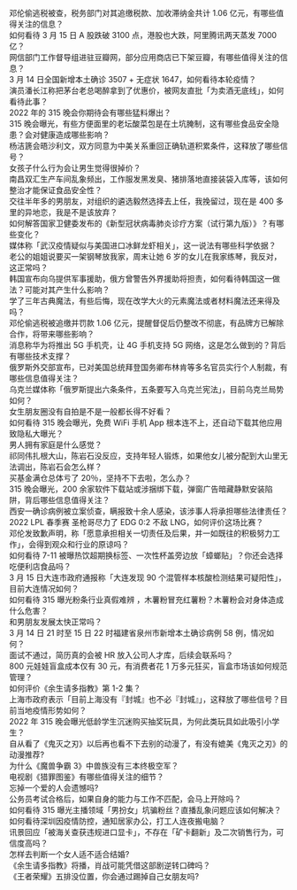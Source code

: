 邓伦偷逃税被查，税务部门对其追缴税款、加收滞纳金共计 1.06 亿元，有哪些值得关注的信息？  
如何看待 3 月 15 日 A 股跌破 3100 点，港股也大跌，阿里腾讯两天蒸发 7000 亿？  
网信部门工作督导组进驻豆瓣网，部分应用商店已下架豆瓣，有哪些值得关注的信息？  
3 月 14 日全国新增本土确诊 3507 + 无症状 1647，如何看待本轮疫情？  
演员潘长江称把茅台老总喝醉拿到了优惠价，被网友直批「为卖酒无底线」，如何看待此事？  
2022 年的 315 晚会你期待会有哪些猛料爆出？  
315 晚会曝光，有些方便面里的老坛酸菜包是在土坑腌制，这有哪些食品安全隐患？会对健康造成哪些影响？  
杨洁篪会晤沙利文，双方同意为中美关系重回正确轨道积累条件，这释放了哪些信号？  
女孩子什么行为会让男生觉得很掉价？  
南昌双汇生产车间乱象频出，工作服发黑发臭、猪排落地直接装袋入库等，该如何整治才能保证食品安全性？  
交往半年多的男朋友，对组织的遴选毅然选择去上任，我挽留过，现在是 400 多里的异地恋，我是不是该放弃？  
如何解答国家卫健委发布的《新型冠状病毒肺炎诊疗方案（试行第九版）》？有哪些变化？  
媒体称「武汉疫情疑似与美国进口冰鲜龙虾相关」，这一说法有哪些科学依据？  
老公的姐姐说要买一架钢琴放我家，周末让她 6 岁的女儿在我家练琴，我反对，这正常吗？  
韩国宣布向乌提供军事援助，俄方曾警告外界援助将担责，如何看待韩国这一做法？可能对其产生什么影响？  
学了三年古典魔法，有些后悔，现在改学大火的元素魔法或者材料魔法还来得及吗？  
邓伦偷逃税被追缴并罚款 1.06 亿元，提醒督促后仍整改不彻底，有品牌方已解除合作，将带来哪些影响？  
消息称华为将推出 5G 手机壳，让 4G 手机支持 5G 网络，这是怎么做到的？背后有哪些技术支撑？  
俄罗斯外交部宣布，已对美国总统拜登国务卿布林肯等多名官员实行个人制裁，有哪些信息值得关注？  
乌克兰媒体称「俄罗斯提出六条条件，五条要写入乌克兰宪法」，目前乌克兰局势如何？  
女生朋友圈没有自拍是不是一般都长得不好看？  
如何看待 315 晚会曝光，免费 WiFi 手机 App 根本连不上，还自动下载其他应用致隐私大曝光？  
男人拥有家庭是什么感觉？  
祁同伟扎根大山，陈岩石没反应，支持年轻人锻炼，如果他女儿被分配到大山里无法调出，陈岩石会怎么样？  
买基金满仓总体亏了 20％，坚持不下去啦，怎么办？  
315 晚会曝光，200 余家软件下载站或涉捆绑下载，弹窗广告暗藏静默安装陷阱，背后哪些信息值得关注？  
西安一确诊病例被立案侦查，瞒报致十余人感染，该涉事人将承担哪些法律责任？  
2022 LPL 春季赛 圣枪哥尽力了 EDG 0:2 不敌 LNG，如何评价这场比赛？  
邓伦发致歉声明，称「愿意承担相关一切责任及后果，并一如既往的积极努力工作」，会得到观众和行业的原谅吗？  
如何看待 7-11 被曝热饮超期换标签、一次性杯盖旁边放「蟑螂贴」？你还会选择吃便利店食品吗？  
3 月 15 日大连市政府通报称「大连发现 90 个混管样本核酸检测结果可疑阳性」，目前大连情况如何？  
如何看待 315 曝光粉条行业真假难辨 ，木薯粉冒充红薯粉？木薯粉会对身体造成什么危害？  
和男朋友发展太快正常吗？  
3 月 14 日 21 时至 15 日 22 时福建省泉州市新增本土确诊病例 58 例，情况如何？  
面试不通过，简历真的会被 HR 放入公司人才库，后续会联系吗？  
800 元娃娃盲盒成本仅有 30 元，有消费者花 1 万多元狂买，盲盒市场该如何规范管理？  
如何评价《余生请多指教》第 1-2 集？  
上海市政府表示「目前上海没有『封城』也不必『封城』」，这释放了哪些信号？目前当地疫情形势如何？  
2022 年 315 晚会曝光低龄学生沉迷购买抽奖玩具，为何此类玩具如此吸引小学生？  
自从看了《鬼灭之刃》以后再也看不下去别的动漫了，有没有媲美《鬼灭之刃》的动漫推荐?  
为什么《魔兽争霸 3》中兽族没有三本终极空军？  
电视剧《猎罪图鉴》有哪些值得关注的细节？  
忘掉一个爱的人会遗憾吗?  
公务员考试合格后，如果自身的能力与工作不匹配，会马上开除吗？  
如何看待 315 曝光主播领域「男扮女」坑骗粉丝？直播乱象问题应该如何解决？  
如何看待深圳因疫情防控，通知居家办公，打工人连夜搬电脑？  
讯景回应「被海关查获违规进口显卡」，不存在「矿卡翻新」及二次销售行为，可信度高吗？  
怎样去判断一个女人适不适合结婚?  
《余生请多指教》将播，肖战可能凭借这部剧逆转口碑吗？  
《王者荣耀》五排没位置，你会通过踢掉自己女朋友吗?  
